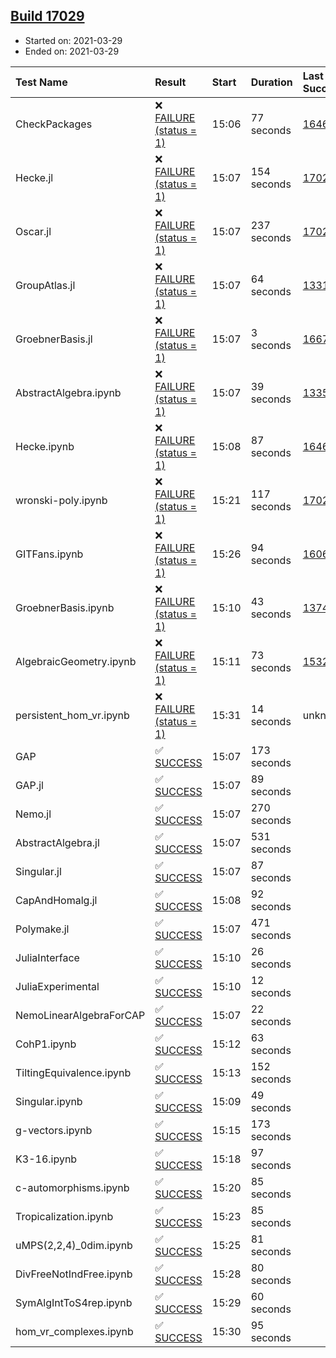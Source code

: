 ## [Build 17029](https://oscarci.mathematik.uni-kl.de/job/oscar/17029/)

* Started on: 2021-03-29
* Ended on: 2021-03-29

| Test Name    | Result | Start | Duration | Last Success | First Failure |
|:-------------|:-------|:------|:---------|:-------------|:--------------|
| CheckPackages | ❌ [FAILURE (status = 1)](https://oscarci.mathematik.uni-kl.de/job/oscar/17029/artifact/logs/build-17029/CheckPackages.log) | 15:06 | 77 seconds | [16463](https://oscarci.mathematik.uni-kl.de/job/oscar/16463/) | [16464](https://oscarci.mathematik.uni-kl.de/job/oscar/16464/) |
| Hecke.jl | ❌ [FAILURE (status = 1)](https://oscarci.mathematik.uni-kl.de/job/oscar/17029/artifact/logs/build-17029/Hecke.jl.log) | 15:07 | 154 seconds | [17022](https://oscarci.mathematik.uni-kl.de/job/oscar/17022/) | [17023](https://oscarci.mathematik.uni-kl.de/job/oscar/17023/) |
| Oscar.jl | ❌ [FAILURE (status = 1)](https://oscarci.mathematik.uni-kl.de/job/oscar/17029/artifact/logs/build-17029/Oscar.jl.log) | 15:07 | 237 seconds | [17022](https://oscarci.mathematik.uni-kl.de/job/oscar/17022/) | [17023](https://oscarci.mathematik.uni-kl.de/job/oscar/17023/) |
| GroupAtlas.jl | ❌ [FAILURE (status = 1)](https://oscarci.mathematik.uni-kl.de/job/oscar/17029/artifact/logs/build-17029/GroupAtlas.jl.log) | 15:07 | 64 seconds | [13311](https://oscarci.mathematik.uni-kl.de/job/oscar/13311/) | [13312](https://oscarci.mathematik.uni-kl.de/job/oscar/13312/) |
| GroebnerBasis.jl | ❌ [FAILURE (status = 1)](https://oscarci.mathematik.uni-kl.de/job/oscar/17029/artifact/logs/build-17029/GroebnerBasis.jl.log) | 15:07 | 3 seconds | [16676](https://oscarci.mathematik.uni-kl.de/job/oscar/16676/) | [16677](https://oscarci.mathematik.uni-kl.de/job/oscar/16677/) |
| AbstractAlgebra.ipynb | ❌ [FAILURE (status = 1)](https://oscarci.mathematik.uni-kl.de/job/oscar/17029/artifact/logs/build-17029/AbstractAlgebra.ipynb.log) | 15:07 | 39 seconds | [13355](https://oscarci.mathematik.uni-kl.de/job/oscar/13355/) | [13356](https://oscarci.mathematik.uni-kl.de/job/oscar/13356/) |
| Hecke.ipynb | ❌ [FAILURE (status = 1)](https://oscarci.mathematik.uni-kl.de/job/oscar/17029/artifact/logs/build-17029/Hecke.ipynb.log) | 15:08 | 87 seconds | [16463](https://oscarci.mathematik.uni-kl.de/job/oscar/16463/) | [16464](https://oscarci.mathematik.uni-kl.de/job/oscar/16464/) |
| wronski-poly.ipynb | ❌ [FAILURE (status = 1)](https://oscarci.mathematik.uni-kl.de/job/oscar/17029/artifact/logs/build-17029/wronski-poly.ipynb.log) | 15:21 | 117 seconds | [17026](https://oscarci.mathematik.uni-kl.de/job/oscar/17026/) | [17027](https://oscarci.mathematik.uni-kl.de/job/oscar/17027/) |
| GITFans.ipynb | ❌ [FAILURE (status = 1)](https://oscarci.mathematik.uni-kl.de/job/oscar/17029/artifact/logs/build-17029/GITFans.ipynb.log) | 15:26 | 94 seconds | [16068](https://oscarci.mathematik.uni-kl.de/job/oscar/16068/) | [16069](https://oscarci.mathematik.uni-kl.de/job/oscar/16069/) |
| GroebnerBasis.ipynb | ❌ [FAILURE (status = 1)](https://oscarci.mathematik.uni-kl.de/job/oscar/17029/artifact/logs/build-17029/GroebnerBasis.ipynb.log) | 15:10 | 43 seconds | [13748](https://oscarci.mathematik.uni-kl.de/job/oscar/13748/) | [13749](https://oscarci.mathematik.uni-kl.de/job/oscar/13749/) |
| AlgebraicGeometry.ipynb | ❌ [FAILURE (status = 1)](https://oscarci.mathematik.uni-kl.de/job/oscar/17029/artifact/logs/build-17029/AlgebraicGeometry.ipynb.log) | 15:11 | 73 seconds | [15322](https://oscarci.mathematik.uni-kl.de/job/oscar/15322/) | [15323](https://oscarci.mathematik.uni-kl.de/job/oscar/15323/) |
| persistent_hom_vr.ipynb | ❌ [FAILURE (status = 1)](https://oscarci.mathematik.uni-kl.de/job/oscar/17029/artifact/logs/build-17029/persistent_hom_vr.ipynb.log) | 15:31 | 14 seconds | unknown | unknown |
| GAP | ✅ [SUCCESS](https://oscarci.mathematik.uni-kl.de/job/oscar/17029/artifact/logs/build-17029/GAP.log) | 15:07 | 173 seconds |  |  |
| GAP.jl | ✅ [SUCCESS](https://oscarci.mathematik.uni-kl.de/job/oscar/17029/artifact/logs/build-17029/GAP.jl.log) | 15:07 | 89 seconds |  |  |
| Nemo.jl | ✅ [SUCCESS](https://oscarci.mathematik.uni-kl.de/job/oscar/17029/artifact/logs/build-17029/Nemo.jl.log) | 15:07 | 270 seconds |  |  |
| AbstractAlgebra.jl | ✅ [SUCCESS](https://oscarci.mathematik.uni-kl.de/job/oscar/17029/artifact/logs/build-17029/AbstractAlgebra.jl.log) | 15:07 | 531 seconds |  |  |
| Singular.jl | ✅ [SUCCESS](https://oscarci.mathematik.uni-kl.de/job/oscar/17029/artifact/logs/build-17029/Singular.jl.log) | 15:07 | 87 seconds |  |  |
| CapAndHomalg.jl | ✅ [SUCCESS](https://oscarci.mathematik.uni-kl.de/job/oscar/17029/artifact/logs/build-17029/CapAndHomalg.jl.log) | 15:08 | 92 seconds |  |  |
| Polymake.jl | ✅ [SUCCESS](https://oscarci.mathematik.uni-kl.de/job/oscar/17029/artifact/logs/build-17029/Polymake.jl.log) | 15:07 | 471 seconds |  |  |
| JuliaInterface | ✅ [SUCCESS](https://oscarci.mathematik.uni-kl.de/job/oscar/17029/artifact/logs/build-17029/JuliaInterface.log) | 15:10 | 26 seconds |  |  |
| JuliaExperimental | ✅ [SUCCESS](https://oscarci.mathematik.uni-kl.de/job/oscar/17029/artifact/logs/build-17029/JuliaExperimental.log) | 15:10 | 12 seconds |  |  |
| NemoLinearAlgebraForCAP | ✅ [SUCCESS](https://oscarci.mathematik.uni-kl.de/job/oscar/17029/artifact/logs/build-17029/NemoLinearAlgebraForCAP.log) | 15:07 | 22 seconds |  |  |
| CohP1.ipynb | ✅ [SUCCESS](https://oscarci.mathematik.uni-kl.de/job/oscar/17029/artifact/logs/build-17029/CohP1.ipynb.log) | 15:12 | 63 seconds |  |  |
| TiltingEquivalence.ipynb | ✅ [SUCCESS](https://oscarci.mathematik.uni-kl.de/job/oscar/17029/artifact/logs/build-17029/TiltingEquivalence.ipynb.log) | 15:13 | 152 seconds |  |  |
| Singular.ipynb | ✅ [SUCCESS](https://oscarci.mathematik.uni-kl.de/job/oscar/17029/artifact/logs/build-17029/Singular.ipynb.log) | 15:09 | 49 seconds |  |  |
| g-vectors.ipynb | ✅ [SUCCESS](https://oscarci.mathematik.uni-kl.de/job/oscar/17029/artifact/logs/build-17029/g-vectors.ipynb.log) | 15:15 | 173 seconds |  |  |
| K3-16.ipynb | ✅ [SUCCESS](https://oscarci.mathematik.uni-kl.de/job/oscar/17029/artifact/logs/build-17029/K3-16.ipynb.log) | 15:18 | 97 seconds |  |  |
| c-automorphisms.ipynb | ✅ [SUCCESS](https://oscarci.mathematik.uni-kl.de/job/oscar/17029/artifact/logs/build-17029/c-automorphisms.ipynb.log) | 15:20 | 85 seconds |  |  |
| Tropicalization.ipynb | ✅ [SUCCESS](https://oscarci.mathematik.uni-kl.de/job/oscar/17029/artifact/logs/build-17029/Tropicalization.ipynb.log) | 15:23 | 85 seconds |  |  |
| uMPS(2,2,4)_0dim.ipynb | ✅ [SUCCESS](https://oscarci.mathematik.uni-kl.de/job/oscar/17029/artifact/logs/build-17029/uMPS-2-2-4-_0dim.ipynb.log) | 15:25 | 81 seconds |  |  |
| DivFreeNotIndFree.ipynb | ✅ [SUCCESS](https://oscarci.mathematik.uni-kl.de/job/oscar/17029/artifact/logs/build-17029/DivFreeNotIndFree.ipynb.log) | 15:28 | 80 seconds |  |  |
| SymAlgIntToS4rep.ipynb | ✅ [SUCCESS](https://oscarci.mathematik.uni-kl.de/job/oscar/17029/artifact/logs/build-17029/SymAlgIntToS4rep.ipynb.log) | 15:29 | 60 seconds |  |  |
| hom_vr_complexes.ipynb | ✅ [SUCCESS](https://oscarci.mathematik.uni-kl.de/job/oscar/17029/artifact/logs/build-17029/hom_vr_complexes.ipynb.log) | 15:30 | 95 seconds |  |  |
